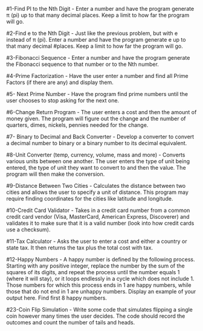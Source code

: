 #1-Find PI to the Nth Digit - Enter a number and have the program generate π (pi) up to that many decimal places. Keep a limit to how far the program will go.

#2-Find e to the Nth Digit - Just like the previous problem, but with e instead of π (pi). Enter a number and have the program generate e up to that many decimal
#places. Keep a limit to how far the program will go.

#3-Fibonacci Sequence - Enter a number and have the program generate the Fibonacci sequence to that number or to the Nth number.

#4-Prime Factorization - Have the user enter a number and find all Prime Factors (if there are any) and display them.

#5- Next Prime Number - Have the program find prime numbers until the user chooses to stop asking for the next one.

#6-Change Return Program - The user enters a cost and then the amount of money given. The program will figure out the change and the number of quarters, dimes, nickels, pennies needed for the change.

#7- Binary to Decimal and Back Converter - Develop a converter to convert a decimal number to binary or a binary number to its decimal equivalent.

#8-Unit Converter (temp, currency, volume, mass and more) - Converts various units between one another. The user enters the type of unit being entered, the type of unit they want to convert to and then the value. The program will then make the conversion.

#9-Distance Between Two Cities - Calculates the distance between two cities and allows the user to specify a unit of distance. This program may require finding coordinates for the cities like latitude and longitude.


#10-Credit Card Validator - Takes in a credit card number from a common credit card vendor (Visa, MasterCard, American Express, Discoverer) and validates it to make sure that it is a valid number (look into how credit cards use a checksum).

#11-Tax Calculator - Asks the user to enter a cost and either a country or state tax. It then returns the tax plus the total cost with tax.

#12-Happy Numbers - A happy number is defined by the following process. Starting with any positive integer, replace the number by the sum of the squares of its digits, and repeat the process until the number equals 1 (where it will stay), or it loops endlessly in a cycle which does not include 1. Those numbers for which this process ends in 1 are happy numbers, while those that do not end in 1 are unhappy numbers. Display an example of your output here. Find first 8 happy numbers.

#23-Coin Flip Simulation - Write some code that simulates flipping a single coin however many times the user decides. The code should record the outcomes and count the number of tails and heads.


